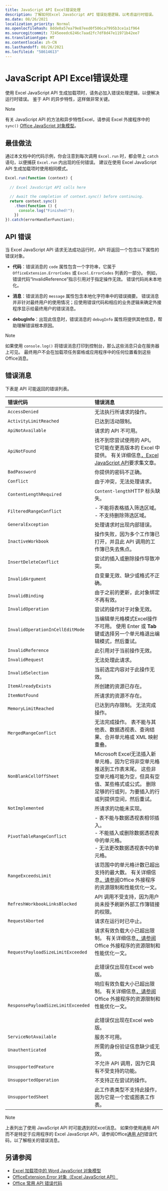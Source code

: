 ```yaml
---
title: JavaScript API Excel错误处理
description: 了解如何Excel JavaScript API 错误处理逻辑，以考虑运行时错误。
ms.date: 08/26/2021
localization_priority: Normal
ms.openlocfilehash: 8dde0a57ea79e87eed0f506ca7995b3ce1a1f964
ms.sourcegitcommit: 7245eeedc6246c7aad2fc7df8d47e11971b42ee7
ms.translationtype: MT
ms.contentlocale: zh-CN
ms.lasthandoff: 08/26/2021
ms.locfileid: "58614613"
---
```

# <a name="error-handling-with-the-excel-javascript-api"></a>JavaScript API Excel错误处理

使用 Excel JavaScript API 生成加载项时，请务必加入错误处理逻辑，以便解决运行时错误。 鉴于 API 的异步特性，这样做非常关键。

> [!NOTE]
> 有关 JavaScript API 的方法和异步特性Excel，请参阅 Excel 外接程序中的 `sync()` [Office JavaScript 对象模型](excel-add-ins-core-concepts.md)。

## <a name="best-practices"></a>最佳做法

通过本文档中的代码示例，你会注意到每次调用 `Excel.run` 时，都会带上 `catch` 语句，以便捕获 `Excel.run` 内出现的任何错误。 建议在使用 Excel JavaScript API 生成加载项时使用相同模式。

```js
Excel.run(function (context) {
  
  // Excel JavaScript API calls here

  // Await the completion of context.sync() before continuing.
  return context.sync()
    .then(function () {
      console.log("Finished!");
    })
}).catch(errorHandlerFunction);
```

## <a name="api-errors"></a>API 错误

当 Excel JavaScript API 请求无法成功运行时，API 将返回一个包含以下属性的错误对象。

- **代码**：错误消息的 `code` 属性包含一个字符串，它属于 `OfficeExtension.ErrorCodes` 或 `Excel.ErrorCodes` 列表的一部分。 例如，错误代码“InvalidReference”指示引用对于指定操作无效。 错误代码尚未本地化。

- **消息**：错误消息的 `message` 属性包含本地化字符串中的错误摘要。 错误消息并非针对最终用户的使用情况；应使用错误代码和相应的业务逻辑来确定外接程序显示给最终用户的错误消息。

- **debugInfo**：出现此信息时，错误消息的 `debugInfo` 属性将提供其他信息，帮助理解错误根本原因。

> [!NOTE]
> 如果使用 `console.log()` 将错误消息打印到控制台，那么这些消息只会在服务器上可见。 最终用户不会在加载项任务窗格或应用程序中的任何位置看到这些Office消息。

## <a name="error-messages"></a>错误消息

下表是 API 可能返回的错误列表。

|错误代码 | 错误消息 |
|:----------|:--------------|
|`AccessDenied` |无法执行所请求的操作。|
|`ActivityLimitReached`|已达到活动限制。|
|`ApiNotAvailable`|请求的 API 不可用。|
|`ApiNotFound`|找不到您尝试使用的 API。 它可能在更高版本的 Excel 中提供。 有关详细信息[，Excel JavaScript API](../reference/requirement-sets/excel-api-requirement-sets.md)要求集文章。|
|`BadPassword`|你提供的密码不正确。|
|`Conflict`|由于冲突，无法处理请求。|
|`ContentLengthRequired`|`Content-length`HTTP 标头缺失。|
|`FilteredRangeConflict`|- 不能将表格插入筛选区域。 <br>- 不支持删除筛选区域。|
|`GeneralException`|处理请求时出现内部错误。|
|`InactiveWorkbook`|操作失败，因为多个工作簿已打开，并且此 API 调用的工作簿已失去焦点。|
|`InsertDeleteConflict`|尝试的插入或删除操作导致冲突。|
|`InvalidArgument` |自变量无效、缺少或格式不正确。|
|`InvalidBinding` |由于之前的更新，此对象绑定不再有效。|
|`InvalidOperation`|尝试的操作对于对象无效。|
|`InvalidOperationInCellEditMode`|当编辑单元格模式Excel操作不可用。 使用 Enter 或 **Tab** 键或选择另一个单元格退出编辑模式，然后重试。|
|`InvalidReference`|此引用对于当前操作无效。|
|`InvalidRequest`  |无法处理此请求。|
|`InvalidSelection`|当前选定内容对于此操作无效。|
|`ItemAlreadyExists`|所创建的资源已存在。|
|`ItemNotFound` |所请求的资源不存在。|
|`MemoryLimitReached`|已达到内存限制。 无法完成操作。|
|`MergedRangeConflict`|无法完成操作。 表不能与其他表、数据透视表、查询结果、合并单元格或 XML 映射重叠。|
|`NonBlankCellOffSheet`|Microsoft Excel无法插入新单元格，因为它将非空单元格推送到工作表末尾。 这些非空单元格可能为空，但具有空值、某些格式或公式。 删除足够的行或列，为要插入的行或列提供空间，然后重试。|
|`NotImplemented`|所请求的功能未实现。|
|`PivotTableRangeConflict`|- 表不能与数据透视表相邻插入。 <br>- 不能插入或删除数据透视表中的单元格。 <br>- 无法更改数据透视表中的单元格。|
|`RangeExceedsLimit`|该范围中的单元格计数已超出支持的最大数。 有关详细信息[，请参阅](../concepts/resource-limits-and-performance-optimization.md#excel-add-ins)Office 外接程序的资源限制和性能优化一文。|
|`RefreshWorkbookLinksBlocked`|API 调用不受支持，因为用户尚未授予刷新外部工作簿链接的权限。|
|`RequestAborted`|请求在运行时已中止。|
|`RequestPayloadSizeLimitExceeded`|请求有效负载大小已超出限制。 有关详细信息[，请参阅](../concepts/resource-limits-and-performance-optimization.md#excel-add-ins)Office 外接程序的资源限制和性能优化一文。 <br><br>此错误仅出现在Excel web 版。|
|`ResponsePayloadSizeLimitExceeded`|响应有效负载大小已超出限制。 有关详细信息[，请参阅](../concepts/resource-limits-and-performance-optimization.md#excel-add-ins)Office 外接程序的资源限制和性能优化一文。  <br><br>此错误仅出现在Excel web 版。|
|`ServiceNotAvailable`|服务不可用。|
|`Unauthenticated` |所需的身份验证信息缺少或无效。|
|`UnsupportedFeature`|不允许 API 调用，因为它具有不受支持的功能。|
|`UnsupportedOperation`|不支持正在尝试的操作。|
|`UnsupportedSheet`|此工作表类型不支持此操作，因为它是一个宏或图表工作表。|

> [!NOTE]
> 上表列出了使用 JavaScript API 时可能遇到的Excel消息。 如果你使用通用 API 而不是特定于应用程序的 Excel JavaScript API，请参阅Office[通用 API](../reference/javascript-api-for-office-error-codes.md)错误代码，以了解相关的错误消息。

## <a name="see-also"></a>另请参阅

- [Excel 加载项中的 Word JavaScript 对象模型](excel-add-ins-core-concepts.md)
- [OfficeExtension.Error 对象（Excel JavaScript API）](/javascript/api/office/officeextension.error?view=excel-js-preview&preserve-view=true)
- [Office 常用 API 错误代码](../reference/javascript-api-for-office-error-codes.md)
